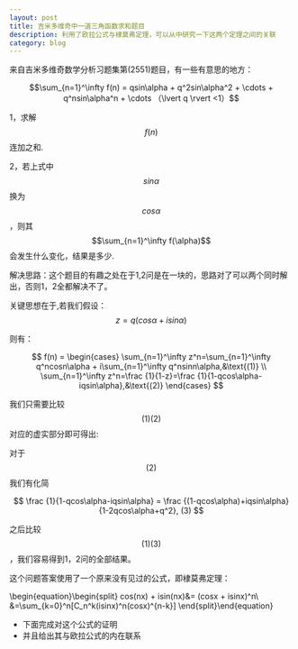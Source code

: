 ```yaml
---
layout: post
title: 吉米多维奇中一道三角函数求和题目
description: 利用了欧拉公式与棣莫弗定理，可以从中研究一下这两个定理之间的关联
category: blog
---
```


来自吉米多维奇数学分析习题集第\(2551\)题目，有一些有意思的地方：


$$\sum_{n=1}^\infty f(n) = qsin\alpha + q^2sin\alpha^2 + \cdots + q^nsin\alpha^n + \cdots （\lvert q \rvert <1）$$



1，求解$$f(n)$$连加之和. 

2，若上式中$$sin\alpha$$换为$$cos\alpha$$，则其$$\sum_{n=1}^\infty f(\alpha)$$会发生什么变化，结果是多少.

解决思路：这个题目的有趣之处在于1,2问是在一块的，思路对了可以两个同时解出，否则1，2全都解决不了。

关键思想在于,若我们假设：
$$
z=q(cos\alpha + isin\alpha)
$$


则有：


$$
f(n) =
\begin{cases}
\sum_{n=1}^\infty z^n=\sum_{n=1}^\infty q^ncosn\alpha + i\sum_{n=1}^\infty q^nsinn\alpha,&\text{(1)} \\
\sum_{n=1}^\infty z^n=\frac {1}{1-z}=\frac {1}{1-qcos\alpha-iqsin\alpha},&\text{(2)}
\end{cases}
$$


我们只需要比较$$(1)(2)$$对应的虚实部分即可得出:



对于$$(2)$$我们有化简


$$
\frac {1}{1-qcos\alpha-iqsin\alpha} = \frac {(1-qcos\alpha)+iqsin\alpha}{1-2qcos\alpha+q^2},     (3)
$$
<dr/>


之后比较$$(1)(3)$$，我们容易得到1，2问的全部结果。


这个问题答案使用了一个原来没有见过的公式，即棣莫弗定理：

\begin{equation}\begin{split} 
cos(nx) + isin(nx)&= (cosx + isinx)^n\\
&=\sum_{k=0}^n[C_n^k(isinx)^n(cosx)^{n-k}]
\end{split}\end{equation}

* 下面完成对这个公式的证明
* 并且给出其与欧拉公式的内在联系

<script type="text/javascript"
   src="http://cdn.mathjax.org/mathjax/latest/MathJax.js?config=TeX-AMS-MML_HTMLorMML">
</script>


<script type="text/javascript"
   src="http://cdn.mathjax.org/mathjax/latest/MathJax.js?config=TeX-AMS-MML_HTMLorMML">
</script>
